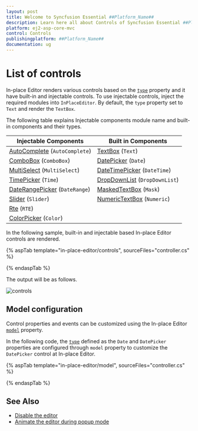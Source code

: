 ```yaml
---
layout: post
title: Welcome to Syncfusion Essential ##Platform_Name##
description: Learn here all about Controls of Syncfusion Essential ##Platform_Name## widgets based on HTML5 and jQuery.
platform: ej2-asp-core-mvc
control: Controls
publishingplatform: ##Platform_Name##
documentation: ug
---
```



# List of controls

In-place Editor renders various controls based on the [`type`](https://help.syncfusion.com/cr/aspnetcore-js2/Syncfusion.EJ2.InPlaceEditor.InPlaceEditor.html#Syncfusion_EJ2_InPlaceEditor_InPlaceEditor_Type) property and it have built-in and injectable controls. To use injectable controls, inject the required modules into `InPlaceEditor`. By default, the `type` property set to `Text` and render the `TextBox`.

The following table explains Injectable components module name and built-in components and their types.

| **Injectable Components** | **Built in Components** |
|-----------------------|---------------------|
| [AutoComplete](../auto-complete/)  (`AutoComplete`)        | [TextBox](../textbox/)  (`Text`)             |
| [ComboBox](../combo-box/)  (`ComboBox`)              | [DatePicker](../datepicker/)  (`Date`)        |
| [MultiSelect](../multi-select/)   (`MultiSelect`)        | [DateTimePicker](../datetimepicker/)   (`DateTime`)     |
| [TimePicker](../timepicker/)   (`Time`)         | [DropDownList](../drop-down-list/)  (`DropDownList`)      |
| [DateRangePicker](../daterangepicker/)   (`DateRange`)       | [MaskedTextBox](../maskedtextbox/)   (`Mask`)      |
| [Slider](../slider/)   (`Slider`)             | [NumericTextBox](../numerictextbox/)   (`Numeric`)    |
| [Rte](../rich-text-editor/)     (`RTE`)              |                     |
| [ColorPicker](../color-picker/)    (`Color`)       |                     |

In the following sample, built-in and injectable based In-place Editor controls are rendered.

{% aspTab template="in-place-editor/controls", sourceFiles="controller.cs" %}

{% endaspTab %}

The output will be as follows.

![controls](./images/controls.PNG)

## Model configuration

Control properties and events can be customized using the In-place Editor [`model`](https://help.syncfusion.com/cr/aspnetcore-js2/Syncfusion.EJ2.InPlaceEditor.InPlaceEditor.html#Syncfusion_EJ2_InPlaceEditor_InPlaceEditor_Model) property.

In the following code, the [`type`](https://help.syncfusion.com/cr/aspnetcore-js2/Syncfusion.EJ2.InPlaceEditor.InPlaceEditor.html#Syncfusion_EJ2_InPlaceEditor_InPlaceEditor_Type) defined as the `Date` and `DatePicker` properties are configured through `model` property to customize the `DatePicker` control at In-place Editor.

{% aspTab template="in-place-editor/model", sourceFiles="controller.cs" %}

{% endaspTab %}

## See Also

* [Disable the editor](./how-to/disable-edit-mode/)
* [Animate the editor during popup mode](./how-to/custom-animation/)
